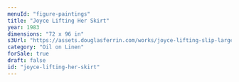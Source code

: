 ```yaml
---
menuId: "figure-paintings"
title: "Joyce Lifting Her Skirt"
year: 1983
dimensions: "72 x 96 in"
s3Url: "https://assets.douglasferrin.com/works/joyce-lifting-slip-large.jpg"
category: "Oil on Linen"
forSale: true
draft: false
id: "joyce-lifting-her-skirt"
---
```

